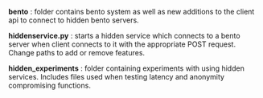 **bento** : folder contains bento system as well as new additions to the client api to connect to hidden bento servers.

**hiddenservice.py** : starts a hidden service which connects to a bento server when client connects to it with the appropriate POST request. Change paths to add or remove features.

**hidden_experiments** : folder containing experiments with using hidden services. Includes files used when testing latency and anonymity compromising functions.
